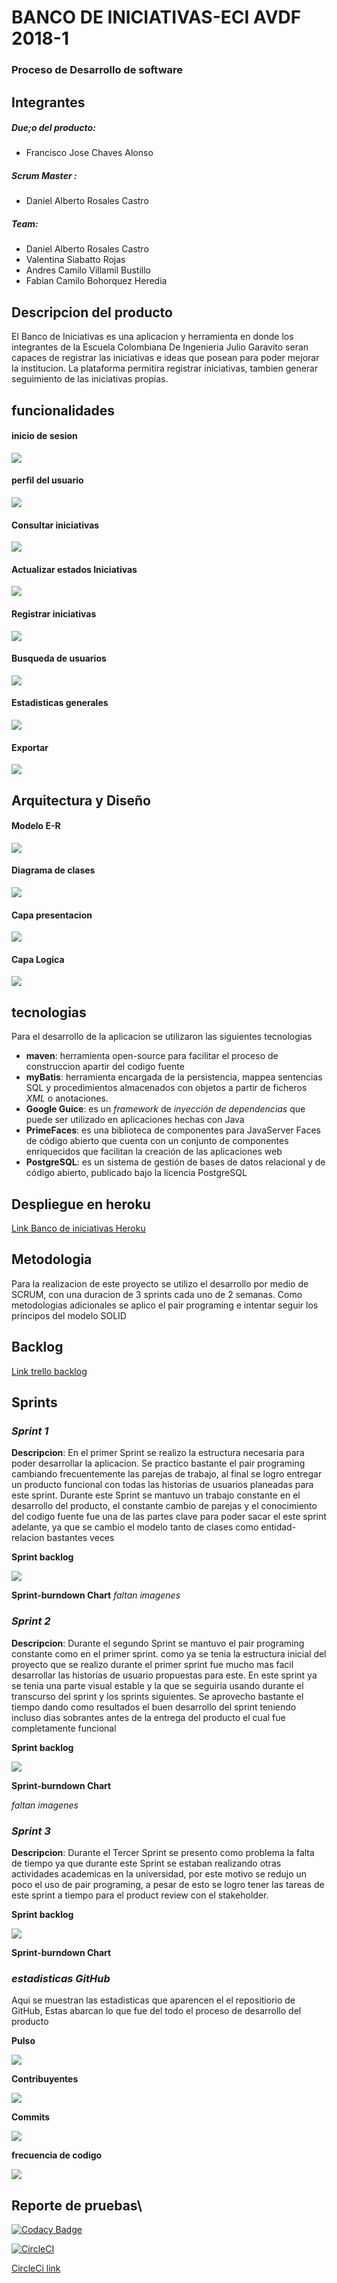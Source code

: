 
# BANCO DE INICIATIVAS-ECI AVDF 2018-1
### Proceso de Desarrollo de software
## Integrantes
##### Due;o del producto:
* Francisco Jose Chaves Alonso
##### Scrum Master :
* Daniel Alberto Rosales Castro
##### Team:
* Daniel Alberto Rosales Castro
* Valentina Siabatto Rojas
* Andres Camilo Villamil Bustillo
* Fabian Camilo Bohorquez Heredia

## Descripcion del producto
El Banco de Iniciativas es una aplicacion y herramienta en donde los integrantes de la Escuela Colombiana De Ingenieria Julio Garavito seran capaces de registrar las iniciativas e ideas que posean para poder mejorar la institucion. La plataforma permitira registrar iniciativas, tambien generar seguimiento de las iniciativas propias.

## funcionalidades
#### inicio de sesion
![](recursos/inicio.PNG)
#### perfil del usuario
![](recursos/perfil.png)
#### Consultar iniciativas
![](recursos/consultar_iniciativas.png)
#### Actualizar estados Iniciativas
![](recursos/actualizar_estado_iniciativa.png)
#### Registrar iniciativas
![](recursos/registrar_iniciativas.png)
#### Busqueda de usuarios
![](recursos/busqueda_usuarios.png)
#### Estadisticas generales
![](recursos/estadisticas_generales.png)
#### Exportar
![](recursos/Exportar.png)

## Arquitectura y Diseño
#### Modelo E-R
![](recursos/DiagramaBD.PNG)
####  Diagrama de clases
![](recursos/Entidades.png)
#### Capa presentacion
![](recursos/capaPresentacion.png)
#### Capa Logica

![](recursos/capaLogica.PNG)
## tecnologias
Para el desarrollo de la aplicacion se utilizaron las siguientes tecnologias
* **maven**:  herramienta open-source para facilitar el proceso de construccion apartir del codigo fuente
* **myBatis**: herramienta encargada de la persistencia, mappea sentencias SQL y procedimientos almacenados con objetos a partir de ficheros *XML* o anotaciones.
* **Google Guice**: es un *framework* de *inyección de dependencias* que puede ser utilizado en aplicaciones hechas con Java
* **PrimeFaces**: es una biblioteca de componentes para JavaServer Faces de código abierto que cuenta con un conjunto de componentes enriquecidos que facilitan la creación de las aplicaciones web
* **PostgreSQL**:  es un sistema de gestión de bases de datos relacional y de código abierto, publicado bajo la licencia PostgreSQL

## Despliegue en heroku
[Link Banco de iniciativas Heroku](https://pdsw-2018-1-proyecto-avdf.herokuapp.com/faces/Inicio.xhtml)

## Metodologia

Para la realizacion de este proyecto se utilizo el desarrollo por medio de SCRUM, con una duracion de 3 sprints cada uno de 2 semanas.
Como metodologias adicionales se aplico el pair programing e intentar seguir los principos del modelo SOLID

## Backlog
[Link trello backlog](https://trello.com/b/tEOAgJjN/2018-2-proypdsw-vsrb)

##  Sprints
### *Sprint 1*
**Descripcion**:  En el primer Sprint se realizo la estructura necesaria para poder desarrollar la aplicacion. Se practico bastante el pair programing cambiando frecuentemente las parejas de trabajo, al final se logro entregar un producto funcional con todas las historias de usuarios planeadas para este sprint.
Durante este Sprint se mantuvo un trabajo constante en el desarrollo del producto, el constante cambio de parejas y el conocimiento del codigo fuente fue una de las partes clave para poder sacar el este sprint adelante, ya que se cambio el modelo tanto de clases como entidad-relacion bastantes veces

**Sprint backlog**

![](recursos/sprint1Back.png)

**Sprint-burndown Chart**
*faltan imagenes*

### *Sprint 2*
**Descripcion**: Durante el segundo Sprint se mantuvo el pair programing constante como en el primer sprint. como ya se tenia la estructura inicial del proyecto que se realizo durante el primer sprint fue mucho mas facil desarrollar las historias de usuario propuestas para este.
En este sprint ya se tenia una parte visual estable y la que se seguiria usando durante el transcurso del sprint y los sprints siguientes.
Se aprovecho bastante el tiempo dando como resultados el buen desarrollo del sprint teniendo incluso dias sobrantes antes de la entrega del producto el cual fue completamente funcional

**Sprint backlog**

![](recursos/sprint2Back.PNG)

**Sprint-burndown Chart**

*faltan imagenes*


### *Sprint 3*
**Descripcion**: Durante el Tercer Sprint se presento como problema la falta de tiempo ya que durante este Sprint se estaban realizando otras actividades academicas en la universidad, por este motivo se redujo un poco el uso de pair programing, a pesar de esto se logro tener las tareas de este sprint a tiempo para el product review con el stakeholder.

**Sprint backlog**

![](recursos/sprint3Back.png)

**Sprint-burndown Chart**


### *estadisticas GitHub*
Aqui se muestran las estadisticas que aparencen el el repositiorio de GitHub, Estas abarcan lo que fue del todo el proceso de desarrollo del producto

**Pulso**

![](recursos/pulse.PNG)

**Contribuyentes**

![](recursos/contributors.PNG)

**Commits**

![](recursos/commits.PNG)

**frecuencia de codigo**

![](recursos/codeFrequency.PNG)

## Reporte de pruebas\

[![Codacy Badge](https://api.codacy.com/project/badge/Grade/43de1453ded34e71b04e9f577fca1bb8)](https://app.codacy.com/app/Siabell/PDSW-2018-1-PROYECTO-avdf?utm_source=github.com&utm_medium=referral&utm_content=GrCross/PDSW-2018-1-PROYECTO-avdf&utm_campaign=Badge_Grade_Dashboard)

[![CircleCI](https://circleci.com/gh/Siabell/MyBatis-Guice-PrimeFaces.svg?style=svg)](https://circleci.com/gh/Siabell/MyBatis-Guice-PrimeFaces)


[CircleCi link](https://circleci.com/gh/GrCross/PDSW-2018-1-PROYECTO-avdf/tree/master)



